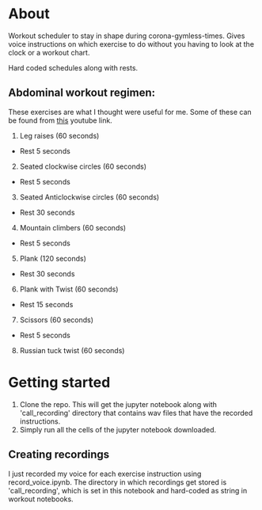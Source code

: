 # About

 Workout scheduler to stay in shape during corona-gymless-times.
 Gives voice instructions on which exercise to do without you having to look at
 the clock or a workout chart.

 Hard coded schedules along with rests.

 ## Abdominal workout regimen:
These exercises are what I thought were useful for me. Some of these can be found
from [this](https://www.youtube.com/watch?v=DHD1-2P94DI) youtube link.
1. Leg raises (60 seconds)
- Rest 5 seconds
2. Seated clockwise circles (60 seconds)
- Rest 5 seconds
3. Seated Anticlockwise circles (60 seconds)
- Rest 30 seconds
4. Mountain climbers (60 seconds)
- Rest 5 seconds
5. Plank (120 seconds)
- Rest 30 seconds
6. Plank with Twist (60 seconds)
- Rest 15 seconds
7. Scissors (60 seconds)
- Rest 5 seconds
8. Russian tuck twist (60 seconds)


# Getting started
1. Clone the repo. This will get the jupyter notebook along with 'call_recording'
directory that contains wav files that have the recorded instructions.
2. Simply run all the cells of the jupyter notebook downloaded.

## Creating recordings
I just recorded my voice for each exercise instruction using record_voice.ipynb.
The directory in which recordings get stored is 'call_recording', which is set in
this notebook and hard-coded as string in workout notebooks.
